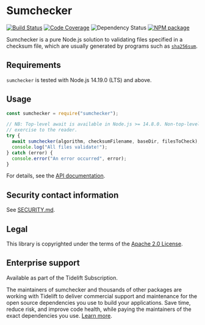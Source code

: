 # Sumchecker

[![Build
Status](https://github.com/malept/sumchecker/workflows/CI/badge.svg)](https://github.com/malept/sumchecker/actions?query=workflow%3ACI)
[![Code Coverage](https://codecov.io/gh/malept/sumchecker/branch/main/graph/badge.svg)](https://codecov.io/gh/malept/sumchecker)
![Dependency Status](https://tidelift.com/badges/github/malept/sumchecker)
[![NPM package](https://img.shields.io/npm/v/sumchecker)](https://npm.im/sumchecker)

Sumchecker is a pure Node.js solution to validating files specified in a checksum file, which are
usually generated by programs such as [`sha256sum`](https://en.wikipedia.org/wiki/Sha256sum).

## Requirements

`sumchecker` is tested with Node.js 14.19.0 (LTS) and above.

## Usage

```javascript
const sumchecker = require("sumchecker");

// NB: Top-level await is available in Node.js >= 14.8.0. Non-top-level-await syntax is left as an
// exercise to the reader.
try {
  await sumchecker(algorithm, checksumFilename, baseDir, filesToCheck);
  console.log("All files validate!");
} catch (error) {
  console.error("An error occurred", error);
}
```

For details, see the [API documentation](https://malept.github.io/sumchecker/).

## Security contact information

See [SECURITY.md](https://github.com/malept/sumchecker/blob/main/SECURITY.md).

## Legal

This library is copyrighted under the terms of the [Apache 2.0 License].

[apache 2.0 license]: http://www.apache.org/licenses/LICENSE-2.0

## Enterprise support

Available as part of the Tidelift Subscription.

The maintainers of sumchecker and thousands of other packages are working with Tidelift to deliver commercial support and maintenance for the open source dependencies you use to build your applications. Save time, reduce risk, and improve code health, while paying the maintainers of the exact dependencies you use. [Learn more](https://tidelift.com/subscription/pkg/npm-sumchecker?utm_source=npm-sumchecker&utm_medium=referral&utm_campaign=enterprise&utm_term=repo).
